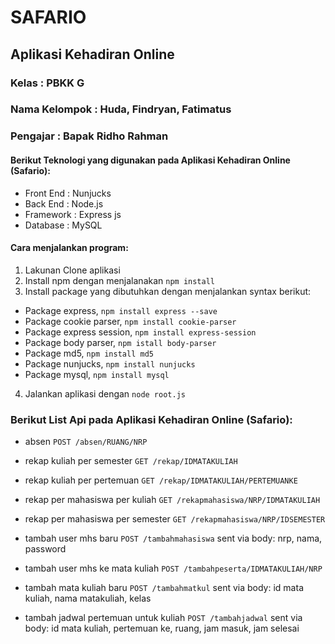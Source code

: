 # SAFARIO
## Aplikasi Kehadiran Online

### Kelas         : PBKK G
### Nama Kelompok : Huda, Findryan, Fatimatus
### Pengajar      : Bapak Ridho Rahman

#### Berikut Teknologi yang digunakan pada Aplikasi Kehadiran Online (Safario):
* Front End       : Nunjucks
* Back End        : Node.js
* Framework       : Express js
* Database        : MySQL

#### Cara menjalankan program:
1. Lakunan Clone aplikasi
2. Install npm dengan menjalanakan  ``` npm install ```
3. Install package yang dibutuhkan dengan menjalankan syntax berikut:
 * Package express, ``` npm install express --save ```
 * Package cookie parser, ``` npm install cookie-parser ```
 * Package express session, ``` npm install express-session ```
 * Package body parser, ``` npm istall body-parser ```
 * Package md5, ``` npm install md5 ```
 * Package nunjucks, ``` npm install nunjucks ```
 * Package mysql, ``` npm install mysql ```
4. Jalankan aplikasi dengan ``` node root.js ```

### Berikut List Api pada Aplikasi Kehadiran Online (Safario):
* absen
  ``` POST /absen/RUANG/NRP ```

* rekap kuliah per semester
  ``` GET /rekap/IDMATAKULIAH ```

* rekap kuliah per pertemuan
  ``` GET /rekap/IDMATAKULIAH/PERTEMUANKE ```

* rekap per mahasiswa per kuliah
  ``` GET /rekapmahasiswa/NRP/IDMATAKULIAH ```

* rekap per mahasiswa per semester
  ``` GET /rekapmahasiswa/NRP/IDSEMESTER ```

* tambah user mhs baru
  ``` POST /tambahmahasiswa ```
sent via body: nrp, nama, password

* tambah user mhs ke mata kuliah
  ``` POST /tambahpeserta/IDMATAKULIAH/NRP ```

* tambah mata kuliah baru
  ``` POST /tambahmatkul ```
sent via body: id mata kuliah, nama matakuliah, kelas

* tambah jadwal pertemuan untuk kuliah
``` POST /tambahjadwal ```
sent via body: id mata kuliah, pertemuan ke, ruang, jam masuk, jam selesai
